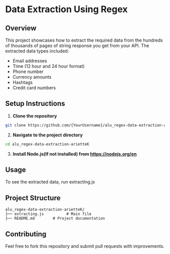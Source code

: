 # Data Extraction Using Regex
## Overview
This project showcases how to extract the required data from the hundreds of thousands of pages of string response you get from your API.
The extracted data types included:
- Email addresses
- Time (12 hour and 24 hour format)
- Phone number
- Currency amounts
- Hashtags
- Credit card numbers
## Setup Instructions
1. **Clone the repository**
```bash
git clone https://github.com/{YourUsername}/alu_regex-data-extraction-arietteK.git
```
2. **Navigate to the project directory**
```bash
cd alu_regex-data-extraction-arietteK
```
3. **Install Node.js(If not installed) from https://nodejs.org/en**
## Usage
To see the extracted data, run extracting.js
## Project Structure

```plaintext
alu_regex-data-extraction-arietteK/
├── extracting.js          # Main file
├── README.md        # Project documentation
```
## Contributing
Feel free to fork this repository and submit pull requests with improvements.
